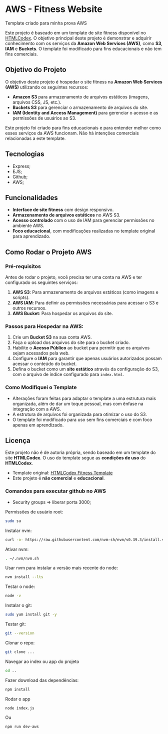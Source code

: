 # AWS - Fitness Website

Template criado para minha prova AWS

Este projeto é baseado em um template de site fitness disponível no [HTMLCodex](https://htmlcodex.com/). O objetivo principal deste projeto é demonstrar e adquirir conhecimento com os serviços da **Amazon Web Services (AWS)**, como **S3**, **IAM** e **Buckets**. O template foi modificado para fins educacionais e não tem fins comerciais.

## Objetivo do Projeto

O objetivo deste projeto é hospedar o site fitness na **Amazon Web Services (AWS)** utilizando os seguintes recursos:
- **Amazon S3** para armazenamento de arquivos estáticos (imagens, arquivos CSS, JS, etc.).
- **Buckets S3** para gerenciar o armazenamento de arquivos do site.
- **IAM (Identity and Access Management)** para gerenciar o acesso e as permissões de usuários ao S3.

Este projeto foi criado para fins educacionais e para entender melhor como esses serviços da AWS funcionam. Não há intenções comerciais relacionadas a este template.


## Tecnologias

- Express;
- EJS;
- Github;
- AWS;

## Funcionalidades

- **Interface de site fitness** com design responsivo.
- **Armazenamento de arquivos estáticos** no AWS S3.
- **Acesso controlado** com o uso de IAM para gerenciar permissões no ambiente AWS.
- **Foco educacional**, com modificações realizadas no template original para aprendizado.

## Como Rodar o Projeto AWS

### Pré-requisitos
Antes de rodar o projeto, você precisa ter uma conta na AWS e ter configurado os seguintes serviços:

1. **AWS S3**: Para armazenamento de arquivos estáticos (como imagens e scripts).
2. **AWS IAM**: Para definir as permissões necessárias para acessar o S3 e outros recursos.
3. **AWS Bucket**: Para hospedar os arquivos do site.

### Passos para Hospedar na AWS:

1. Crie um **Bucket S3** na sua conta AWS.
2. Faça o upload dos arquivos do site para o bucket criado.
3. Habilite o **Acesso Público** ao bucket para permitir que os arquivos sejam acessados pela web.
4. Configure o **IAM** para garantir que apenas usuários autorizados possam acessar o conteúdo do bucket.
5. Defina o bucket como um **site estático** através da configuração do S3, com o arquivo de índice configurado para `index.html`.

### Como Modifiquei o Template

- Alterações foram feitas para adaptar o template a uma estrutura mais organizada, além de dar um toque pessoal, mas com ênfase na integração com a AWS.
- A estrutura de arquivos foi organizada para otimizar o uso do S3.
- O template foi modificado para uso sem fins comerciais e com foco apenas em aprendizado.

## Licença

Este projeto não é de autoria própria, sendo baseado em um template do site **HTMLCodex**. O uso do template segue as **condições de uso** do **HTMLCodex**.

- Template original: [HTMLCodex Fitness Template](https://htmlcodex.com/)
- Este projeto é **não comercial** e **educacional**.


### Comandos para executar github no AWS

- Security groups => liberar porta 3000;

Permissões de usuário root:
```bash
sudo su
```
Instalar nvm:
```bash
curl -o- https://raw.githubusercontent.com/nvm-sh/nvm/v0.39.3/install.sh | bash
```
Ativar nvm:
```bash
. ~/.nvm/nvm.sh
```
Usar nvm para instalar a versão mais recente do node:
```bash
nvm install --lts 
```
Testar o node: 
```bash
node -v 
```
Instalar o git:
```bash
sudo yum install git -y
```
Testar git:
```bash
git --version
```
Clonar o repo:
```bash
git clone ...
```
Navegar ao index ou app do projeto
```bash
cd ..
```
Fazer download das dependências:
```bash
npm install
```
Rodar o app
```bash
node index.js
```
Ou
```bash
npm run dev-aws
```
